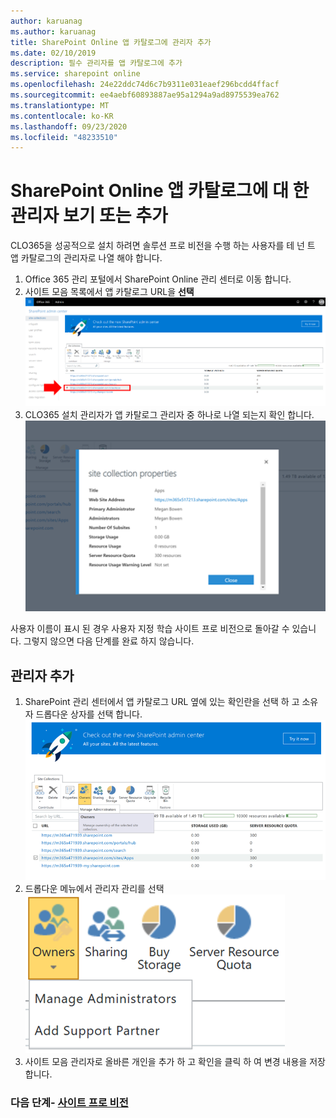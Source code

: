 ```yaml
---
author: karuanag
ms.author: karuanag
title: SharePoint Online 앱 카탈로그에 관리자 추가
ms.date: 02/10/2019
description: 필수 관리자를 앱 카탈로그에 추가
ms.service: sharepoint online
ms.openlocfilehash: 24e22ddc74d6c7b9311e031eaef296bcdd4ffacf
ms.sourcegitcommit: ee4aebf60893887ae95a1294a9ad8975539ea762
ms.translationtype: MT
ms.contentlocale: ko-KR
ms.lasthandoff: 09/23/2020
ms.locfileid: "48233510"
---
```

# <a name="view-or-add-an-administrator-to-your-sharepoint-online-app-catalog"></a>SharePoint Online 앱 카탈로그에 대 한 관리자 보기 또는 추가

CLO365을 성공적으로 설치 하려면 솔루션 프로 비전을 수행 하는 사용자를 테 넌 트 앱 카탈로그의 관리자로 나열 해야 합니다.

1. Office 365 관리 포털에서 SharePoint Online 관리 센터로 이동 합니다.
1. 사이트 모음 목록에서 앱 카탈로그 URL을 **선택** ![appadmin_url.png](media/appadmin_url.png)
1. CLO365 설치 관리자가 앱 카탈로그 관리자 중 하나로 나열 되는지 확인 합니다.
![appadmin_dialog.png](media/appadmin_dialog.png)

사용자 이름이 표시 된 경우 사용자 지정 학습 사이트 프로 비전으로 돌아갈 수 있습니다.  그렇지 않으면 다음 단계를 완료 하지 않습니다. 

## <a name="add-an-administrator"></a>관리자 추가

1. SharePoint 관리 센터에서 앱 카탈로그 URL 옆에 있는 확인란을 선택 하 고 소유자 드롭다운 상자를 선택 합니다.
![appadmin_owner.png](media/appadmin_owner.png)
1. 드롭다운 메뉴에서 관리자 관리를 선택 ![appadmin_owner.png](media/appadmin_manage.png)
1. 사이트 모음 관리자로 올바른 개인을 추가 하 고 확인을 클릭 하 여 변경 내용을 저장 합니다.

### <a name="next-steps---site-provisioning"></a>다음 단계- [사이트 프로 비전](installsitepackage.md)
